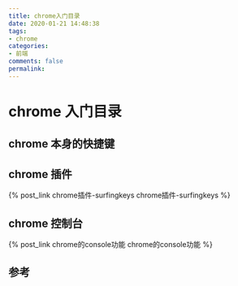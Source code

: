 ```yaml
---
title: chrome入门目录
date: 2020-01-21 14:48:38
tags:
- chrome
categories:
- 前端
comments: false
permalink:
---
```


# chrome 入门目录

## chrome 本身的快捷键

## chrome 插件

{% post_link chrome插件-surfingkeys chrome插件-surfingkeys %}

## chrome 控制台

{% post_link chrome的console功能 chrome的console功能 %}

## 参考
